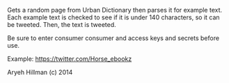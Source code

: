 Gets a random page from Urban Dictionary then parses it for
example text. Each example text is checked to see if it is
under 140 characters, so it can be tweeted. Then, the text
is tweeted.

Be sure to enter consumer consumer and access keys and
secrets before use.

Example: https://twitter.com/Horse_ebookz

Aryeh Hillman (c) 2014
